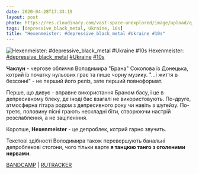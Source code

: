 ```yaml
---
date: 2020-04-28T17:33:19
layout: post
photo: https://res.cloudinary.com/vast-space-unexplored/image/upload/q_auto,dpr_auto,w_auto/photos/photo_950_28-04-2020_17-33-19.jpg
tags: [depressive_black_metal, Ukraine, 10s]
title: "Hexenmeister: #depressive_black_metal #Ukraine #10s"
---
```

![Hexenmeister: #depressive_black_metal #Ukraine #10s](https://res.cloudinary.com/vast-space-unexplored/image/upload/q_auto,dpr_auto,w_auto/photos/photo_950_28-04-2020_17-33-19.jpg)
Hexenmeister: [#depressive_black_metal](/tags/#depressive_black_metal) [#Ukraine](/tags/#Ukraine) [#10s](/tags/#10s)

**Чаклун** - чергове обличчя Володимира &quot;Брана&quot; Соколова із Донецька, котрий із початку нульових грає та пише чорну музику. &quot;...і життя в безсонні&quot; - не перший його реліз, зате перший повноформат.

Перше, що дивує - вправне використання Браном басу, і це в депресивному блеку, де іноді бас взагалі не використовують. По-друге, атмосферна гітара родом з депресивного року чи навіть з шугейзу. По-третє, половину пісні грають нескладні біти, створюючи настрій розслаблення, а не заціпеніння.

Коротше, **Hexenmeister** - це депроблек, котрий гарно звучить.

Текстові здібності Володимира також перевершують банальні депроблекові стогони, чого тільки варте __я танцюю танго з оголеними нервами__.

[BANDCAMP](https://hexenmeister.bandcamp.com/album/and-life-in-insomnia) \| [RUTRACKER](https://rutracker.org/forum/viewtopic.php?t=3074839)